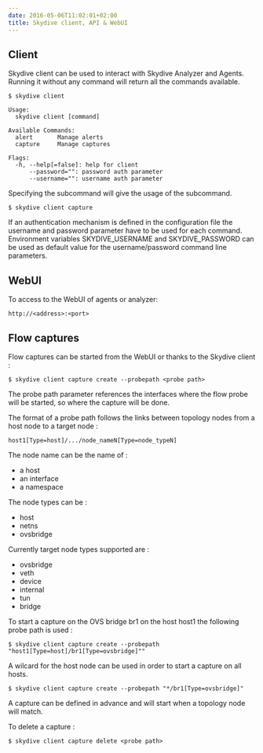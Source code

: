 ```yaml
---
date: 2016-05-06T11:02:01+02:00
title: Skydive client, API & WebUI
---
```


## Client

Skydive client can be used to interact with Skydive Analyzer and Agents.
Running it without any command will return all the commands available.

```console
$ skydive client

Usage:
  skydive client [command]

Available Commands:
  alert       Manage alerts
  capture     Manage captures

Flags:
  -h, --help[=false]: help for client
      --password="": password auth parameter
      --username="": username auth parameter
```

Specifying the subcommand will give the usage of the subcommand.

```console
$ skydive client capture
```

If an authentication mechanism is defined in the configuration file the username
and password parameter have to be used for each command. Environment variables
SKYDIVE_USERNAME and SKYDIVE_PASSWORD can be used as default value for the
username/password command line parameters.

## WebUI

To access to the WebUI of agents or analyzer:

```console
http://<address>:<port>
```

## Flow captures

Flow captures can be started from the WebUI or thanks to the Skydive client :

```console
$ skydive client capture create --probepath <probe path>
```

The probe path parameter references the interfaces where the flow probe will be
started, so where the capture will be done.

The format of a probe path follows the links between topology nodes from
a host node to a target node :

```console
host1[Type=host]/.../node_nameN[Type=node_typeN]
```

The node name can be the name of :

* a host
* an interface
* a namespace

The node types can be :

* host
* netns
* ovsbridge

Currently target node types supported are :

* ovsbridge
* veth
* device
* internal
* tun
* bridge

To start a capture on the OVS bridge br1 on the host host1 the following probe
path is used :

```console
$ skydive client capture create --probepath "host1[Type=host]/br1[Type=ovsbridge]""
```

A wilcard for the host node can be used in order to start a capture on
all hosts.

```console
$ skydive client capture create --probepath "*/br1[Type=ovsbridge]"
```

A capture can be defined in advance and will start when a topology node will
match.

To delete a capture :

```console
$ skydive client capture delete <probe path>
```
